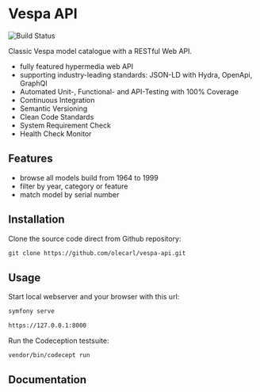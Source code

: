 # Vespa API

![Build Status](https://github.com/olecarl/vespa-api/actions/workflows/symfony.yml/badge.svg)

Classic Vespa model catalogue with a RESTful Web API.

- fully featured hypermedia web API
- supporting industry-leading standards: JSON-LD with Hydra, OpenApi, GraphQl
- Automated Unit-, Functional- and API-Testing with 100% Coverage
- Continuous Integration 
- Semantic Versioning
- Clean Code Standards
- System Requirement Check
- Health Check Monitor

## Features

- browse all models build from 1964 to 1999
- filter by year, category or feature
- match model by serial number

## Installation

Clone the source code direct from Github repository:
```markdown
git clone https://github.com/olecarl/vespa-api.git
```

## Usage

Start local webserver and your browser with this url:

```markdown
symfony serve

https://127.0.0.1:8000
```

Run the Codeception testsuite:
```markdown
vendor/bin/codecept run
```

## Documentation